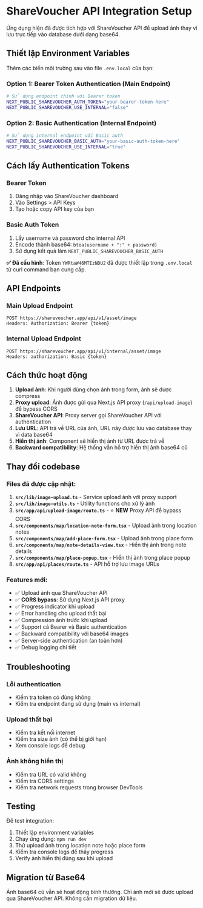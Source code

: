 # ShareVoucher API Integration Setup

Ứng dụng hiện đã được tích hợp với ShareVoucher API để upload ảnh thay vì lưu trực tiếp vào database dưới dạng base64.

## Thiết lập Environment Variables

Thêm các biến môi trường sau vào file `.env.local` của bạn:

### Option 1: Bearer Token Authentication (Main Endpoint)

```bash
# Sử dụng endpoint chính với Bearer token
NEXT_PUBLIC_SHAREVOUCHER_AUTH_TOKEN="your-bearer-token-here"
NEXT_PUBLIC_SHAREVOUCHER_USE_INTERNAL="false"
```

### Option 2: Basic Authentication (Internal Endpoint)

```bash
# Sử dụng internal endpoint với Basic auth
NEXT_PUBLIC_SHAREVOUCHER_BASIC_AUTH="your-basic-auth-token-here"
NEXT_PUBLIC_SHAREVOUCHER_USE_INTERNAL="true"
```

## Cách lấy Authentication Tokens

### Bearer Token

1. Đăng nhập vào ShareVoucher dashboard
2. Vào Settings > API Keys
3. Tạo hoặc copy API key của bạn

### Basic Auth Token

1. Lấy username và password cho internal API
2. Encode thành base64: `btoa(username + ":" + password)`
3. Sử dụng kết quả làm `NEXT_PUBLIC_SHAREVOUCHER_BASIC_AUTH`

**✅ Đã cấu hình**: Token `YWRtaW46MTIzNDU2` đã được thiết lập trong `.env.local` từ curl command bạn cung cấp.

## API Endpoints

### Main Upload Endpoint

```
POST https://sharevoucher.app/api/v1/asset/image
Headers: Authorization: Bearer {token}
```

### Internal Upload Endpoint

```
POST https://sharevoucher.app/api/v1/internal/asset/image
Headers: authorization: Basic {token}
```

## Cách thức hoạt động

1. **Upload ảnh**: Khi người dùng chọn ảnh trong form, ảnh sẽ được compress
2. **Proxy upload**: Ảnh được gửi qua Next.js API proxy (`/api/upload-image`) để bypass CORS
3. **ShareVoucher API**: Proxy server gọi ShareVoucher API với authentication
4. **Lưu URL**: API trả về URL của ảnh, URL này được lưu vào database thay vì data base64
5. **Hiển thị ảnh**: Component sẽ hiển thị ảnh từ URL được trả về
6. **Backward compatibility**: Hệ thống vẫn hỗ trợ hiển thị ảnh base64 cũ

## Thay đổi codebase

### Files đã được cập nhật:

1. **`src/lib/image-upload.ts`** - Service upload ảnh với proxy support
2. **`src/lib/image-utils.ts`** - Utility functions cho xử lý ảnh
3. **`src/app/api/upload-image/route.ts`** - ⭐ **NEW** Proxy API để bypass CORS
4. **`src/components/map/location-note-form.tsx`** - Upload ảnh trong location notes
5. **`src/components/map/add-place-form.tsx`** - Upload ảnh trong place form
6. **`src/components/map/note-details-view.tsx`** - Hiển thị ảnh trong note details
7. **`src/components/map/place-popup.tsx`** - Hiển thị ảnh trong place popup
8. **`src/app/api/places/route.ts`** - API hỗ trợ lưu image URLs

### Features mới:

- ✅ Upload ảnh qua ShareVoucher API
- ✅ **CORS bypass**: Sử dụng Next.js API proxy
- ✅ Progress indicator khi upload
- ✅ Error handling cho upload thất bại
- ✅ Compression ảnh trước khi upload
- ✅ Support cả Bearer và Basic authentication
- ✅ Backward compatibility với base64 images
- ✅ Server-side authentication (an toàn hơn)
- ✅ Debug logging chi tiết

## Troubleshooting

### Lỗi authentication

- Kiểm tra token có đúng không
- Kiểm tra endpoint đang sử dụng (main vs internal)

### Upload thất bại

- Kiểm tra kết nối internet
- Kiểm tra size ảnh (có thể bị giới hạn)
- Xem console logs để debug

### Ảnh không hiển thị

- Kiểm tra URL có valid không
- Kiểm tra CORS settings
- Kiểm tra network requests trong browser DevTools

## Testing

Để test integration:

1. Thiết lập environment variables
2. Chạy ứng dụng: `npm run dev`
3. Thử upload ảnh trong location note hoặc place form
4. Kiểm tra console logs để thấy progress
5. Verify ảnh hiển thị đúng sau khi upload

## Migration từ Base64

Ảnh base64 cũ vẫn sẽ hoạt động bình thường. Chỉ ảnh mới sẽ được upload qua ShareVoucher API. Không cần migration dữ liệu.
